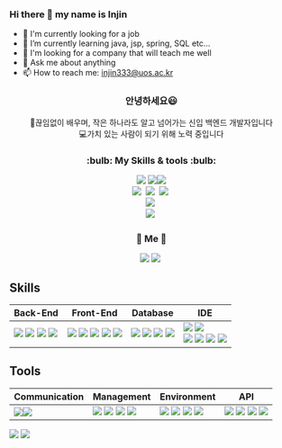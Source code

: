 ### Hi there 👋 my name is Injin


- 🔭 I'm currently looking for a job
- 🌱 I’m currently learning java, jsp, spring, SQL etc...
- 🤔 I'm looking for a company that will teach me well
- 💬 Ask me about anything
- 📫 How to reach me: injin333@uos.ac.kr


<h3 align="center"> 안녕하세요😃 </h3>

<p align="center">
👩‍끊임없이 배우며, 작은 하나라도 알고 넘어가는 신입 백엔드 개발자입니다 <br>
💻가치 있는 사람이 되기 위해 노력 중입니다
</p>

<h3 align="center">:bulb: My Skills & tools :bulb:
<p align="center">
  <span><img src="https://img.shields.io/badge/-JAVA-blueviolet"/></span>
 <span><img src="https://img.shields.io/badge/Slack-4A154B.svg?style=round-square&logo=Slack&logoColor=white"/></span><span><img src="https://img.shields.io/badge/Discord-5865F2?style=round-square&logo=Discord&logoColor=black"/></span>
  <br>
  <img src="https://img.shields.io/badge/HTML-E34F26?style=flat-square&logo=HTML&logoColor=green"/>&nbsp 
  <img src="https://img.shields.io/badge/CSS-1572B6?style=flat-square&logo=CSS&logoColor=lightgrey"/>&nbsp 
  <img src="https://img.shields.io/badge/Javascript-ffb13b?style=flat-square&logo=javascript&logoColor=9cf"/>&nbsp 
  <br>
  <img src="https://img.shields.io/badge/Oracle-F80000?style=flat-square&logo=Oracle&logoColor=blue"/>&nbsp 
  <br>
  <img src="https://img.shields.io/badge/Github-181717?style=flat-square&logo=Github&logoColor=green"/>&nbsp 
  <br>
</p>

<h3 align="center">🌈 Me 🌈</h3>
<p align="center">
<a href="mailto:/yyys1129@gmail.com"><img src="https://img.shields.io/badge/Gmail-d14836?style=flat-square&logo=Gmail&logoColor=white&link=/yyys1129@gmail.com"/></a>
  <a href="https://yyys1129.tistory.com/"><img src="https://img.shields.io/badge/Tistory-000000?style=flat-square&logo=Tistory&logoColor=white&link=https://velog.io/@hyeinisfree"/></a>&nbsp
</a>
</p>

## Skills

| Back-End | Front-End | Database | IDE |
| --- | --- | --- | --- |
| <span><img src="https://img.shields.io/badge/-JAVA-blueviolet"/></span> <span><img src="https://img.shields.io/badge/-JSP-red"/></span> <span><img src="https://img.shields.io/badge/-JPA-yellowgreen"/></span> <span><img src="https://img.shields.io/badge/JSON-00000?style=round-square&logo=JSON&logoColor=black"/></span> | <span><img src="https://img.shields.io/badge/JavaScript-F7DF1E?style=round-square&logo=JavaScript&logoColor=black"/></span> <span><img src="https://img.shields.io/badge/jQuery-0769AD?style=round-square&logo=jQuery&logoColor=black"/></span> <span><img src="https://img.shields.io/badge/HTML-E34F26?style=round-square&logo=HTML&logoColor=black"/></span> <span><img src="https://img.shields.io/badge/CSS-1572B6?style=round-square&logo=CSS&logoColor=black"/></span> <span><img src="https://img.shields.io/badge/ThymeLeaf-005F0F?style=round-square&logo=ThymeLeaf&logoColor=black"/></span> | <span><img src="https://img.shields.io/badge/MariaDB-003545?style=round-square&logo=mariadb&logoColor=white"/></span> <span><img src="https://img.shields.io/badge/MySQL-%2300f.svg?style=round-square&logo=mysql&logoColor=white"/></span> <span><img src="https://img.shields.io/badge/Oracle-F80000.svg?style=round-square&logo=mysql&logoColor=white"/></span> <span><img src="https://img.shields.io/badge/-MyBatis-orange"/></span> | <span><img src="https://img.shields.io/badge/Eclipse-2C2255.svg?style=round-square&logo=Eclipse&logoColor=white"/></span> <span><img src="https://img.shields.io/badge/Visual Studio Code-007ACC.svg?style=round-square&logo=Visual Studio Code&logoColor=white"/></span> <br> <span><img src="https://img.shields.io/badge/IntelliJ-000000.svg?style=round-square&logo=IntelliJ IDEA&logoColor=white"/></span> <span><img src="https://img.shields.io/badge/-DBeaver-brightgreen"/></span> <span><img src="https://img.shields.io/badge/Sourcetree-0052CC.svg?style=round-square&logo=Sourcetree&logoColor=white"/></span> <span><img src="https://img.shields.io/badge/Postman-FF6C37.svg?style=round-square&logo=Postman&logoColor=white"/></span> |


## Tools

| Communication | Management | Environment | API |
| --- | --- | --- | --- |
| <span><img src="https://img.shields.io/badge/Slack-4A154B.svg?style=round-square&logo=Slack&logoColor=white"/></span><span><img src="https://img.shields.io/badge/Discord-5865F2?style=round-square&logo=Discord&logoColor=black"/></span> | <span><img src="https://img.shields.io/badge/Git-F05032?style=round-square&logo=Git&logoColor=black"/></span> <span><img src="https://img.shields.io/badge/GitHub-181717?style=round-square&logo=GitHub&logoColor=black"/></span> <span><img src="https://img.shields.io/badge/Gradle-02303A?style=round-square&logo=Gradle&logoColor=black"/></span> <span><img src="https://img.shields.io/badge/-yml-brightgreen"/></span> | <span><img src="https://img.shields.io/badge/SpringBoot-6DB33F?style=round-square&logo=Spring&logoColor=black"/></span> <span><img src="https://img.shields.io/badge/-QueryDSL-critical"/></span> <span><img src="https://img.shields.io/badge/-Quartz-ff69b4"/></span> <span><img src="https://img.shields.io/badge/JUnit-25A162?style=round-square&logo=JUnit&logoColor=white"/></span> | <span><img src="https://img.shields.io/badge/-JDBC-blue"/> <span><img src="https://img.shields.io/badge/-WebSocket-orange"/> <span><img src="https://img.shields.io/badge/-REST-green"/> <span><img src="https://img.shields.io/badge/-Kakao%20Map-yellow"/></span> |





<div align=left>
<img src="https://github-readme-stats.vercel.app/api/top-langs/?username=SaeDaa1029&layout=compact">
<img src="https://github-readme-stats.vercel.app/api?username=SaeDaa1029&show_icons=true">
</div>
<br>
